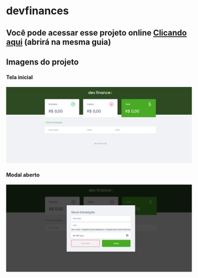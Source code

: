 # devfinances

## Você pode acessar esse projeto online [Clicando aqui](https://dev-financess.netlify.app/) (abrirá na mesma guia)


## Imagens do projeto

#### Tela inicial
![Tela inicial](https://github.com/HugoPDF5/devfinances/blob/master/assets/mainPage.png)

#### Modal aberto 
![Modal aberto](https://github.com/HugoPDF5/devfinances/blob/master/assets/modalPage.png)
